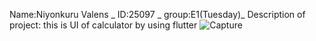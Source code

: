 Name:Niyonkuru Valens _
ID:25097 _
group:E1(Tuesday)_
Description of project: this is UI of calculator by using flutter
![Capture](https://github.com/valensniyonkuru/mobile-programing/assets/122721666/198e48e2-c056-4fc2-8e20-599ccfc1caa6)
